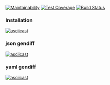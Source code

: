 [![Maintainability](https://api.codeclimate.com/v1/badges/f2371655977d1a500b73/maintainability)](https://codeclimate.com/github/eg-b/python-project-lvl2/maintainability)
[![Test Coverage](https://api.codeclimate.com/v1/badges/f2371655977d1a500b73/test_coverage)](https://codeclimate.com/github/eg-b/python-project-lvl2/test_coverage)
[![Build Status](https://travis-ci.com/eg-b/python-project-lvl2.svg?branch=master)](https://travis-ci.com/eg-b/python-project-lvl2)

### Installation

[![asciicast](https://asciinema.org/a/g2sWU1Tc52NyT47X7Pp2Fnl4U.svg)](https://asciinema.org/a/g2sWU1Tc52NyT47X7Pp2Fnl4U)

### json gendiff

[![asciicast](https://asciinema.org/a/1eTcs9fW7SMawCBtO5uWwN30T.svg)](https://asciinema.org/a/1eTcs9fW7SMawCBtO5uWwN30T)

### yaml gendiff

[![asciicast](https://asciinema.org/a/pBc59xrM2LviG556BPvuqoDRw.svg)](https://asciinema.org/a/pBc59xrM2LviG556BPvuqoDRw)
